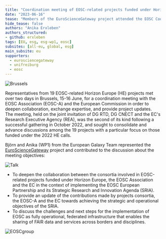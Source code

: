 ```yaml
---
title: "Coordination meeting of EOSC-related projects funded under Horizon Europe"
date: "2023-06-16"
tease: "Members of the EuroScienceGateway project attended the EOSC Coordination meeting in Brussels"
hide_tease: false
authors: "Anika Erxleben"
authors_structured:
- github: erxleben
tags: [EU, esg, esg-wp1, eosc]
subsites: [all-eu, global, esg]
main_subsite: eu
supporters:
  - eurosciencegateway
  - unifreiburg
  - eosc
---
```


![Brussels](./images/Brussels.jpg)

Representatives from 19 EOSC-related Horizon Europe (HE) projects met over two days in Brussels, 15-16 June, for a coordination meeting with the EOSC Association (EOSC-A) and the European Commission in order to deepen collaboration, exchange expertise, and provide project updates. The meeting, held on the joint invitation of DG RTD, DG CNECT and the EC's Research Executive Agency (REA), was the second of its kind following a successful gathering in October 2022, and sought to consolidate and advance discussions among the 19 projects with a particular focus on those funded under the 2022 HE calls.

Björn and Anika (WP1) from the European Galaxy Team represented the [EuroScienceGateway](https://galaxyproject.org/projects/esg) project and contributed to the discussion about the meeting objectives:

![Talk](./images/talk.jpg)


- To deepen the collaboration between the consortia involved in EOSC-related projects funded
under Horizon Europe, the EOSC Association and the EC in the context of implementing the EOSC
European Partnership and its Strategic Research and Innovation Agenda (SRIA).
- To provide an update of the contributions made by projects consortia, the EOSC-A and the EC
towards achieving the strategic and operational objectives of the SRIA.
- To discuss the challenges and next steps for the implementation of EOSC as fully operational,
federated infrastructure that enables the sharing of FAIR data and services across borders and
disciplines.

![EOSCgroup](./images/group.jpg)

